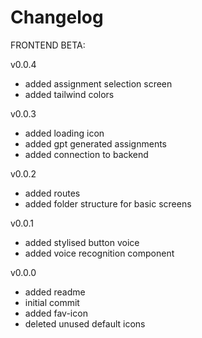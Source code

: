 # Changelog

FRONTEND BETA:


v0.0.4
- added assignment selection screen
- added tailwind colors

v0.0.3 
- added loading icon
- added gpt generated assignments
- added connection to backend

v0.0.2
- added routes
- added folder structure for basic screens

v0.0.1
- added stylised button voice
- added voice recognition component 

v0.0.0
- added readme
- initial commit
- added fav-icon
- deleted unused default icons
